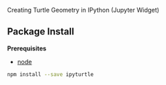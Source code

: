 Creating Turtle Geometry in IPython (Jupyter Widget)

Package Install
---------------

**Prerequisites**
- [node](http://nodejs.org/)

```bash
npm install --save ipyturtle
```
